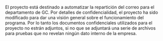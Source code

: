 El proyecto está destinado a automatizar la repartición del correo para el departamento de GC. 
Por detalles de confidencialidad, el proyecto ha sido modificado para dar una visión general sobre el funcionamiento del programa. 
Por lo tanto los documentos confidenciales utilizados para el proyecto no estrán adjuntos, si no que se adjuntará una serie de archivos para pruebas que no revelan ningún dato interno de la empresa.
